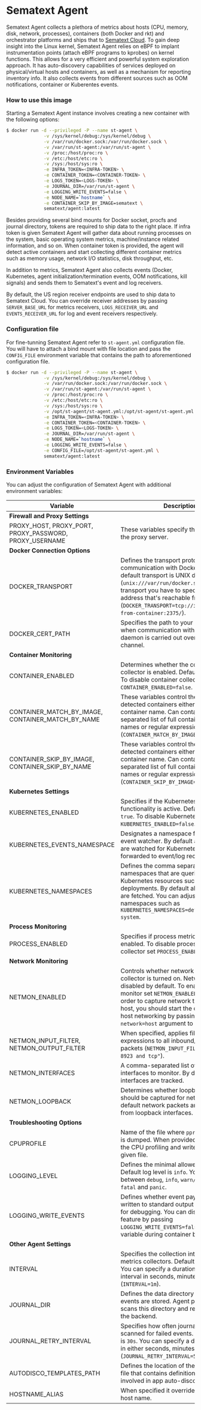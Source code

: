 # Sematext Agent

Sematext Agent collects a plethora of metrics about hosts (CPU, memory, disk, network, processes), containers (both Docker and rkt) and orchestrator platforms and ships that to [Sematext Cloud](https://sematext.com/cloud). To gain deep insight into the Linux kernel, Sematext Agent relies on eBPF to implant instrumentation points (attach eBPF programs to kprobes) on kernel functions. This allows for a very efficient and powerful system exploration approach. It has auto-discovery capabilities of services deployed on physical/virtual hosts and containers, as well as a mechanism for reporting inventory info. It also collects events from different sources such as OOM notifications, container or Kuberentes events.

### How to use this image

Starting a Sematext Agent instance involves creating a new container with the following options:

```bash
$ docker run -d --privileged -P --name st-agent \
	          -v /sys/kernel/debug:/sys/kernel/debug \
	          -v /var/run/docker.sock:/var/run/docker.sock \
	          -v /var/run/st-agent:/var/run/st-agent \
	          -v /proc:/host/proc:ro \
	          -v /etc:/host/etc:ro \
	          -v /sys:/host/sys:ro \
	          -e INFRA_TOKEN=<INFRA-TOKEN> \
	          -e CONTAINER_TOKEN=<CONTAINER-TOKEN> \
	          -e LOGS_TOKEN=<LOGS-TOKEN> \
	          -e JOURNAL_DIR=/var/run/st-agent \
	          -e LOGGING_WRITE_EVENTS=false \
	          -e NODE_NAME=`hostname` \
	          -e CONTAINER_SKIP_BY_IMAGE=sematext \
	          sematext/agent:latest
```

Besides providing several bind mounts for Docker socket, procfs and journal directory, tokens are required to ship data to the right place. If infra token is given Sematext Agent will gather data about running processes on the system, basic operating system metrics, machine/instance related information, and so on. When container token is provided, the agent will detect active containers and start collecting different container metrics such as memory usage, network I/O statistics, disk throughput, etc.

In addition to metrics, Sematext Agent also collects events (Docker, Kubernetes, agent initialization/termination events, OOM notifications, kill signals) and sends them to Sematext's event and log receivers.

By default, the US region receiver endpoints are used to ship data to Sematext Cloud. You can override receiver addresses by passing `SERVER_BASE_URL` for metrics receivers, `LOGS_RECEIVER_URL` and `EVENTS_RECEIVER_URL` for log and event receivers respectively.

### Configuration file

For fine-tunning Sematext Agent refer to `st-agent.yml` configuration file. You will have to attach a bind mount with file location and pass the `CONFIG_FILE` environment variable that contains the path to aforementioned configuration file.

```bash
$ docker run -d --privileged -P --name st-agent \
	          -v /sys/kernel/debug:/sys/kernel/debug \
	          -v /var/run/docker.sock:/var/run/docker.sock \
	          -v /var/run/st-agent:/var/run/st-agent \
	          -v /proc:/host/proc:ro \
	          -v /etc:/host/etc:ro \
	          -v /sys:/host/sys:ro \
	          -v /opt/st-agent/st-agent.yml:/opt/st-agent/st-agent.yml \
	          -e INFRA_TOKEN=<INFRA-TOKEN> \
	          -e CONTAINER_TOKEN=<CONTAINER-TOKEN> \
	          -e LOGS_TOKEN=<LOGS-TOKEN> \
	          -e JOURNAL_DIR=/var/run/st-agent \
	          -e NODE_NAME=`hostname` \
	          -e LOGGING_WRITE_EVENTS=false \
	          -e CONFIG_FILE=/opt/st-agent/st-agent.yml \
	          sematext/agent:latest
```

### Environment Variables

You can adjust the configuration of Sematext Agent with additional environment variables:

| Variable | Description |
|----------|-------------|
| **Firewall and Proxy Settings** | |
| PROXY_HOST, PROXY_PORT, PROXY_PASSWORD, PROXY_USERNAME | These variables specify the settings for the proxy server. |
| **Docker Connection Options** | |
| DOCKER_TRANSPORT | Defines the transport protocol for communication with Docker daemon. The default transport is UNIX domain socket (`unix:///var/run/docker.sock`). For TCP transport you have to specify an IP address that's reachable from container (`DOCKER_TRANSPORT=tcp://ip-reachable-from-container:2375/`).|
| DOCKER_CERT_PATH | Specifies the path to your certificate files when communication with Docker daemon is carried out over secure channel. | 
| **Container Monitoring** | | 
| CONTAINER_ENABLED | Determines whether the container collector is enabled. Default value is `true`. To disable container collector set `CONTAINER_ENABLED=false`. |
| CONTAINER_MATCH_BY_IMAGE, CONTAINER_MATCH_BY_NAME | These variables control the inclusion of detected containers either by image or container name. Can contain a comma separated list of full container/images names or regular expression patterns (`CONTAINER_MATCH_BY_IMAGE=nginx,mongo*`).|
| CONTAINER_SKIP_BY_IMAGE, CONTAINER_SKIP_BY_NAME | These variables control the exclusion of detected containers either by image or container name. Can contain a comma separated list of full container/images names or regular expression patterns (`CONTAINER_SKIP_BY_IMAGE=nginx,mongo*`).|
| **Kubernetes Settings** | | 
| KUBERNETES_ENABLED | Specifies if the Kubernetes monitoring functionality is active. Default value is `true`. To disable Kubernetes collector set `KUBERNETES_ENABLED=false`. | 
| KUBERNETES_EVENTS_NAMESPACE | Designates a namespace for Kubernetes event watcher. By default all namespaces are watched for Kubernetes events and forwarded to event/log receivers. |
| KUBERNETES_NAMESPACES | Defines the comma separated list of namespaces that are queried for Kubernetes resources such as pods or deployments. By default all namespaces are fetched. You can adjust specific namespaces such as `KUBERNETES_NAMESPACES=default,kube-system`. | 
| **Process Monitoring** | | 
| PROCESS_ENABLED | Specifies if process metrics collection is enabled. To disable process metrics collector set `PROCESS_ENABLED=false`. |
| **Network Monitoring** | |
| NETMON_ENABLED | Controls whether network topology collector is turned on. Network monitor is disabled by default. To enable network monitor set `NETMON_ENABLED=false`. In order to capture network traffic from the host, you should start the container with host networking by passing the `--network=host` argument to Docker engine. | 
| NETMON_INPUT_FILTER, NETMON_OUTPUT_FILTER | When specified, applies filtering expressions to all inbound/outbound packets (`NETMON_INPUT_FILTER="dst port 8923 and tcp"`). | 
| NETMON_INTERFACES | A comma-separated list of network interfaces to monitor. By default all interfaces are tracked. | 
| NETMON_LOOPBACK | Determines whether loopback interfaces should be captured for network traffic. By default network packets are not captured from loopback interfaces. | 
| **Troubleshooting Options** | |
| CPUPROFILE | Name of the file where `pprof` CPU profile is dumped. When provided this turns on the CPU profiling and writes data to a given file. | 
| LOGGING_LEVEL | Defines the minimal allowed log level. Default log level is `info`. You can choose between `debug`, `info`, `warn/warning`, `error`, `fatal` and `panic`. |
| LOGGING_WRITE_EVENTS | Defines whether event payloads are written to standard output stream. Useful for debugging. You can disable this feature by passing `LOGGING_WRITE_EVENTS=false` environment variable during container bootstrap. | 
| **Other Agent Settings** | | 
| INTERVAL | Specifies the collection interval for metrics collectors. Default interval is `10s`. You can specify a duration for collection interval in seconds, minutes or hours (`INTERVAL=1m`). | 
| JOURNAL_DIR | Defines the data directory where failed events are stored. Agent periodically scans this directory and resends events to the backend. |
| JOURNAL_RETRY_INTERVAL | Specifies how often journal directory is scanned for failed events. Default interval is `30s`. You can specify a different interval in either seconds, minutes or hours (`JOURNAL_RETRY_INTERVAL=5m`) |
| AUTODISCO_TEMPLATES_PATH | Defines the location of the `autodisco.yml` file that contains definitions of patterns involved in app auto-discovery.|
| HOSTNAME_ALIAS | When specified it overrides the original host name. |
